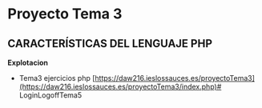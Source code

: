 # Proyecto Tema 3 
## CARACTERÍSTICAS DEL LENGUAJE PHP

**Explotacion**  
+ Tema3 ejercicios php [https://daw216.ieslossauces.es/proyectoTema3](https://daw216.ieslossauces.es/proyectoTema3/index.php)# LoginLogoffTema5
